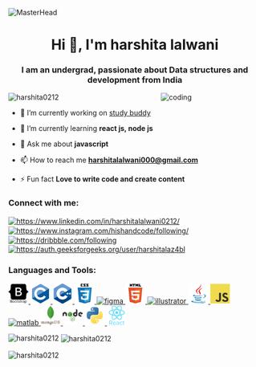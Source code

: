 ![MasterHead](https://img.freepik.com/free-photo/close-up-image-programer-working-his-desk-office_1098-18707.jpg?w=900&t=st=1702572545~exp=1702573145~hmac=d15a1b385d9f3576547dbb762a6944ecf048c711a035dd84b303d1faf7feadb6)
<h1 align="center">Hi 👋, I'm harshita lalwani</h1>
<h3 align="center">I am an undergrad, passionate about Data structures and development from India</h3>
<img align="right" alt="coding" width="200" src="https://img.freepik.com/free-vector/programmer-working-web-development-code-engineer-programming-python-php-java-script-computer_90220-249.jpg?w=900&t=st=1702571717~exp=1702572317~hmac=81b3bab45254e781482098f243bb6383833a700086ecfaa2259d3fe066313647">

<p align="left"> <img src="https://komarev.com/ghpvc/?username=harshita0212&label=Profile%20views&color=0e75b6&style=flat" alt="harshita0212" /> </p>

- 🔭 I’m currently working on [study buddy](https://github.com/harshita0212/studybuddy2.0.git)

- 🌱 I’m currently learning **react js, node js**

- 💬 Ask me about **javascript**

- 📫 How to reach me **harshitalalwani000@gmail.com**

- ⚡ Fun fact **Love to write code and create content**

<h3 align="left">Connect with me:</h3>
<p align="left">
<a href="https://linkedin.com/in/https://www.linkedin.com/in/harshitalalwani0212/" target="blank"><img align="center" src="https://raw.githubusercontent.com/rahuldkjain/github-profile-readme-generator/master/src/images/icons/Social/linked-in-alt.svg" alt="https://www.linkedin.com/in/harshitalalwani0212/" height="30" width="40" /></a>
<a href="https://instagram.com/https://www.instagram.com/hishandcode/following/" target="blank"><img align="center" src="https://raw.githubusercontent.com/rahuldkjain/github-profile-readme-generator/master/src/images/icons/Social/instagram.svg" alt="https://www.instagram.com/hishandcode/following/" height="30" width="40" /></a>
<a href="https://dribbble.com/https://dribbble.com/following" target="blank"><img align="center" src="https://raw.githubusercontent.com/rahuldkjain/github-profile-readme-generator/master/src/images/icons/Social/dribbble.svg" alt="https://dribbble.com/following" height="30" width="40" /></a>
<a href="https://auth.geeksforgeeks.org/user/https://auth.geeksforgeeks.org/user/harshitalaz4bl" target="blank"><img align="center" src="https://raw.githubusercontent.com/rahuldkjain/github-profile-readme-generator/master/src/images/icons/Social/geeks-for-geeks.svg" alt="https://auth.geeksforgeeks.org/user/harshitalaz4bl" height="30" width="40" /></a>
</p>

<h3 align="left">Languages and Tools:</h3>
<p align="left"> <a href="https://getbootstrap.com" target="_blank" rel="noreferrer"> <img src="https://raw.githubusercontent.com/devicons/devicon/master/icons/bootstrap/bootstrap-plain-wordmark.svg" alt="bootstrap" width="40" height="40"/> </a> <a href="https://www.cprogramming.com/" target="_blank" rel="noreferrer"> <img src="https://raw.githubusercontent.com/devicons/devicon/master/icons/c/c-original.svg" alt="c" width="40" height="40"/> </a> <a href="https://www.w3schools.com/cpp/" target="_blank" rel="noreferrer"> <img src="https://raw.githubusercontent.com/devicons/devicon/master/icons/cplusplus/cplusplus-original.svg" alt="cplusplus" width="40" height="40"/> </a> <a href="https://www.w3schools.com/css/" target="_blank" rel="noreferrer"> <img src="https://raw.githubusercontent.com/devicons/devicon/master/icons/css3/css3-original-wordmark.svg" alt="css3" width="40" height="40"/> </a> <a href="https://www.figma.com/" target="_blank" rel="noreferrer"> <img src="https://www.vectorlogo.zone/logos/figma/figma-icon.svg" alt="figma" width="40" height="40"/> </a> <a href="https://www.w3.org/html/" target="_blank" rel="noreferrer"> <img src="https://raw.githubusercontent.com/devicons/devicon/master/icons/html5/html5-original-wordmark.svg" alt="html5" width="40" height="40"/> </a> <a href="https://www.adobe.com/in/products/illustrator.html" target="_blank" rel="noreferrer"> <img src="https://www.vectorlogo.zone/logos/adobe_illustrator/adobe_illustrator-icon.svg" alt="illustrator" width="40" height="40"/> </a> <a href="https://www.java.com" target="_blank" rel="noreferrer"> <img src="https://raw.githubusercontent.com/devicons/devicon/master/icons/java/java-original.svg" alt="java" width="40" height="40"/> </a> <a href="https://developer.mozilla.org/en-US/docs/Web/JavaScript" target="_blank" rel="noreferrer"> <img src="https://raw.githubusercontent.com/devicons/devicon/master/icons/javascript/javascript-original.svg" alt="javascript" width="40" height="40"/> </a> <a href="https://www.mathworks.com/" target="_blank" rel="noreferrer"> <img src="https://upload.wikimedia.org/wikipedia/commons/2/21/Matlab_Logo.png" alt="matlab" width="40" height="40"/> </a> <a href="https://www.mongodb.com/" target="_blank" rel="noreferrer"> <img src="https://raw.githubusercontent.com/devicons/devicon/master/icons/mongodb/mongodb-original-wordmark.svg" alt="mongodb" width="40" height="40"/> </a> <a href="https://nodejs.org" target="_blank" rel="noreferrer"> <img src="https://raw.githubusercontent.com/devicons/devicon/master/icons/nodejs/nodejs-original-wordmark.svg" alt="nodejs" width="40" height="40"/> </a> <a href="https://www.python.org" target="_blank" rel="noreferrer"> <img src="https://raw.githubusercontent.com/devicons/devicon/master/icons/python/python-original.svg" alt="python" width="40" height="40"/> </a> <a href="https://reactjs.org/" target="_blank" rel="noreferrer"> <img src="https://raw.githubusercontent.com/devicons/devicon/master/icons/react/react-original-wordmark.svg" alt="react" width="40" height="40"/> </a> </p>

<p><img align="left" src="https://github-readme-stats.vercel.app/api/top-langs?username=harshita0212&show_icons=true&locale=en&layout=compact" alt="harshita0212" /></p>

<p>&nbsp;<img align="center" src="https://github-readme-stats.vercel.app/api?username=harshita0212&show_icons=true&locale=en" alt="harshita0212" /></p>

<p><img align="center" src="https://github-readme-streak-stats.herokuapp.com/?user=harshita0212&" alt="harshita0212" /></p>
